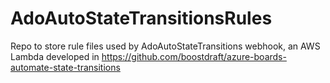 # AdoAutoStateTransitionsRules
Repo to store rule files used by AdoAutoStateTransitions webhook, an AWS Lambda developed in https://github.com/boostdraft/azure-boards-automate-state-transitions
